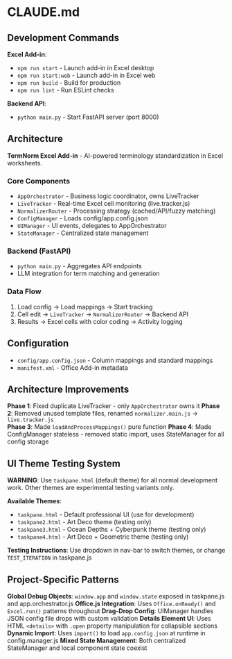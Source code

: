 # CLAUDE.md

## Development Commands

**Excel Add-in**:
- `npm run start` - Launch add-in in Excel desktop
- `npm run start:web` - Launch add-in in Excel web
- `npm run build` - Build for production
- `npm run lint` - Run ESLint checks

**Backend API**:
- `python main.py` - Start FastAPI server (port 8000)

## Architecture

**TermNorm Excel Add-in** - AI-powered terminology standardization in Excel worksheets.

### Core Components
- `AppOrchestrator` - Business logic coordinator, owns LiveTracker
- `LiveTracker` - Real-time Excel cell monitoring (live.tracker.js)
- `NormalizerRouter` - Processing strategy (cached/API/fuzzy matching)
- `ConfigManager` - Loads config/app.config.json
- `UIManager` - UI events, delegates to AppOrchestrator
- `StateManager` - Centralized state management

### Backend (FastAPI)
- `python main.py` - Aggregates API endpoints
- LLM integration for term matching and generation

### Data Flow
1. Load config → Load mappings → Start tracking
2. Cell edit → `LiveTracker` → `NormalizerRouter` → Backend API
3. Results → Excel cells with color coding → Activity logging

## Configuration

- `config/app.config.json` - Column mappings and standard mappings
- `manifest.xml` - Office Add-in metadata

## Architecture Improvements

**Phase 1**: Fixed duplicate LiveTracker - only `AppOrchestrator` owns it
**Phase 2**: Removed unused template files, renamed `normalizer.main.js` → `live.tracker.js`  
**Phase 3**: Made `loadAndProcessMappings()` pure function
**Phase 4**: Made ConfigManager stateless - removed static import, uses StateManager for all config storage

## UI Theme Testing System

**WARNING**: Use `taskpane.html` (default theme) for all normal development work. Other themes are experimental testing variants only.

**Available Themes**:
- `taskpane.html` - Default professional UI (use for development)
- `taskpane2.html` - Art Deco theme (testing only)
- `taskpane3.html` - Ocean Depths + Cyberpunk theme (testing only)  
- `taskpane4.html` - Art Deco + Geometric theme (testing only)

**Testing Instructions**: Use dropdown in nav-bar to switch themes, or change `TEST_ITERATION` in taskpane.js

## Project-Specific Patterns

**Global Debug Objects**: `window.app` and `window.state` exposed in taskpane.js and app.orchestrator.js
**Office.js Integration**: Uses `Office.onReady()` and `Excel.run()` patterns throughout
**Drag-Drop Config**: UIManager handles JSON config file drops with custom validation
**Details Element UI**: Uses HTML `<details>` with `.open` property manipulation for collapsible sections  
**Dynamic Import**: Uses `import()` to load `app.config.json` at runtime in config.manager.js
**Mixed State Management**: Both centralized StateManager and local component state coexist